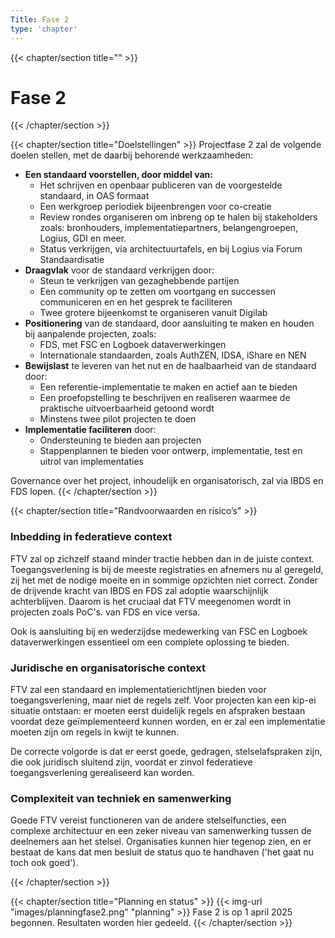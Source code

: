 ```yaml
---
Title: Fase 2
type: 'chapter'
---
```

{{< chapter/section title="" >}}
# Fase 2
{{< /chapter/section >}}

{{< chapter/section title="Doelstellingen" >}}
Projectfase 2 zal de volgende doelen stellen, met de daarbij behorende werkzaamheden:
- **Een standaard voorstellen, door middel van:**
  - Het schrijven en openbaar publiceren van de voorgestelde standaard, in OAS formaat
  - Een werkgroep periodiek bijeenbrengen voor co-creatie
  - Review rondes organiseren om inbreng op te halen bij stakeholders zoals: bronhouders, implementatiepartners, belangengroepen, Logius, GDI en meer.
  - Status verkrijgen, via architectuurtafels, en bij Logius via Forum Standaardisatie
- **Draagvlak** voor de standaard verkrijgen door:
  - Steun te verkrijgen van gezaghebbende partijen
  - Een community op te zetten om voortgang en successen communiceren en en het gesprek te faciliteren
  - Twee grotere bijeenkomst te organiseren vanuit Digilab
- **Positionering** van de standaard, door aansluiting te maken en houden bij aanpalende projecten, zoals:
  - FDS, met FSC en Logboek dataverwerkingen
  - Internationale standaarden, zoals AuthZEN, IDSA, iShare en NEN
- **Bewijslast** te leveren van het nut en de haalbaarheid van de standaard door:
  - Een referentie-implementatie te maken en actief aan te bieden
  - Een proefopstelling te beschrijven en realiseren waarmee de praktische uitvoerbaarheid getoond wordt
  - Minstens twee pilot projecten te doen
- **Implementatie faciliteren** door:
  - Ondersteuning te bieden aan projecten
  - Stappenplannen te bieden voor ontwerp, implementatie, test en uitrol van implementaties

Governance over het project, inhoudelijk en organisatorisch, zal via IBDS en FDS lopen.
{{< /chapter/section >}}

{{< chapter/section title="Randvoorwaarden en risico’s" >}}
### Inbedding in federatieve context
FTV zal op zichzelf staand minder tractie hebben dan in de juiste context. Toegangsverlening is bij de meeste registraties
en afnemers nu al geregeld, zij het met de nodige moeite en in sommige opzichten niet correct. Zonder de drijvende kracht
van IBDS en FDS zal adoptie waarschijnlijk achterblijven. Daarom is het cruciaal dat FTV meegenomen wordt in projecten
zoals PoC's. van FDS en vice versa.

Ook is aansluiting bij en wederzijdse medewerking van FSC en Logboek dataverwerkingen essentieel om een complete oplossing te bieden.

### Juridische en organisatorische context
FTV zal een standaard en implementatierichtljnen bieden voor toegangsverlening, maar niet de regels zelf.
Voor projecten kan een kip-ei situatie ontstaan: er moeten eerst duidelijk regels en afspraken bestaan voordat
deze geïmplementeerd kunnen worden, en er zal een implementatie moeten zijn om regels in kwijt te kunnen.

De correcte volgorde is dat er eerst goede, gedragen, stelselafspraken zijn, die ook juridisch sluitend zijn, voordat
er zinvol federatieve toegangsverlening gerealiseerd kan worden.

### Complexiteit van techniek en samenwerking
Goede FTV vereist functioneren van de andere stelselfuncties, een complexe architectuur en een zeker niveau van samenwerking
tussen de deelnemers aan het stelsel. Organisaties kunnen hier tegenop zien, en er bestaat de kans dat men besluit de status
quo te handhaven ('het gaat nu toch ook goed').

{{< /chapter/section >}}

{{< chapter/section title="Planning en status" >}}
{{< img-url "images/planningfase2.png" "planning" >}}
Fase 2 is op 1 april 2025 begonnen. Resultaten worden hier gedeeld.
{{< /chapter/section >}}



